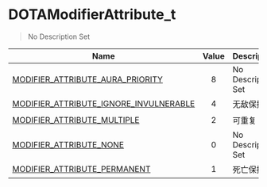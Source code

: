 # DOTAModifierAttribute_t
> No Description Set

Name|Value|Description|Client
--|:--:|--|:--:
[MODIFIER_ATTRIBUTE_AURA_PRIORITY](MODIFIER_ATTRIBUTE_AURA_PRIORITY)|8|No Description Set|✔️
[MODIFIER_ATTRIBUTE_IGNORE_INVULNERABLE](MODIFIER_ATTRIBUTE_IGNORE_INVULNERABLE)|4|无敌保持|✔️
[MODIFIER_ATTRIBUTE_MULTIPLE](MODIFIER_ATTRIBUTE_MULTIPLE)|2|可重复|✔️
[MODIFIER_ATTRIBUTE_NONE](MODIFIER_ATTRIBUTE_NONE)|0|No Description Set|✔️
[MODIFIER_ATTRIBUTE_PERMANENT](MODIFIER_ATTRIBUTE_PERMANENT)|1|死亡保持|✔️
